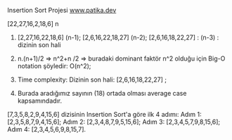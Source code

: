 Insertion Sort Projesi
www.patika.dev

[22,27,16,2,18,6]       n

1.  [2,27,16,22,18,6]   (n-1);
[2,6,16,22,18,27]   (n-2);
[2,6,16,18,22,27] : (n-3) : dizinin son hali
    
2.  n.(n+1)/2 => n^2+n /2 => buradaki dominant faktör n^2 olduğu için Big-O notation şöyledir: O(n^2);

3.  Time complexity: 
Dizinin son hali: [2,6,16,18,22,27] ;

4.  Burada aradığımız sayının (18) ortada olması average case kapsamındadır.
      
[7,3,5,8,2,9,4,15,6] dizisinin Insertion Sort'a göre ilk 4 adımı:
Adım 1: [2,3,5,8,7,9,4,15,6];
Adım 2: [2,3,4,8,7,9,5,15,6];
Adım 3: [2,3,4,5,7,9,8,15,6];
Adım 4: [2,3,4,5,6,9,8,15,7].
